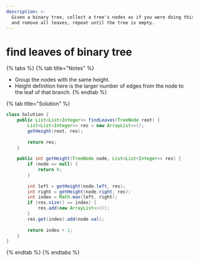 ```yaml
---
description: >-
  Given a binary tree, collect a tree's nodes as if you were doing this: Collect
  and remove all leaves, repeat until the tree is empty.
---
```


# find leaves of binary tree

{% tabs %}
{% tab title="Notes" %}
* Group the nodes with the same height.
* Height definition here is the larger number of edges from the node to the leaf of that branch.
{% endtab %}

{% tab title="Solution" %}
```java
class Solution {
    public List<List<Integer>> findLeaves(TreeNode root) {
        List<List<Integer>> res = new ArrayList<>();
        getHeight(root, res);
        
        return res;
    }
    
    public int getHeight(TreeNode node, List<List<Integer>> res) {
        if (node == null) {
            return 0;
        }
        
        int left = getHeight(node.left, res);
        int right = getHeight(node.right, res);
        int index = Math.max(left, right);
        if (res.size() == index) {
            res.add(new ArrayList<>());
        }
        res.get(index).add(node.val);
        
        return index + 1;
    }
}
```
{% endtab %}
{% endtabs %}
